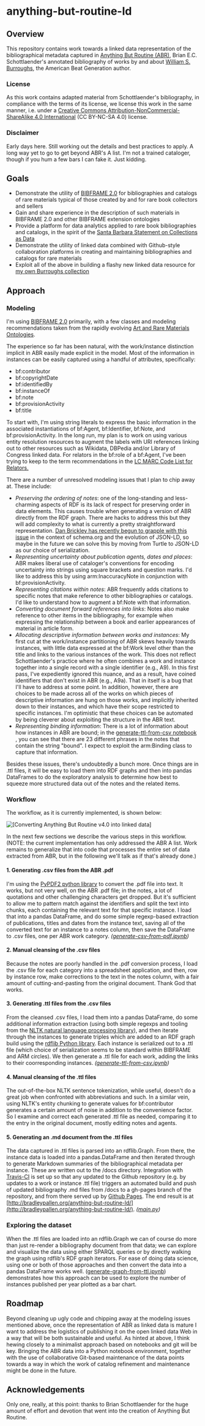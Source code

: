 # anything-but-routine-ld

## Overview

This repository contains work towards a linked data representation of
the bibliographical metadata captured in [Anything But Routine (ABR)](http://escholarship.org/uc/item/0xj4d6bm),
Brian E.C. Schottlaender's annotated bibliography of works by and about [William S. Burroughs](https://en.wikipedia.org/wiki/William_S._Burroughs), the American Beat Generation
author.

### License

As this work contains adapted material from Schottlaender's
bibliography, in compliance with the terms of its license, we license
this work in the same manner, i.e. under a [Creative Commons
Attribution-NonCommercial-ShareAlike 4.0
International](https://creativecommons.org/licenses/by-nc-sa/4.0/legalcode)
(CC BY-NC-SA 4.0) license.

### Disclaimer

Early days here. Still working out the details and best practices to apply. A long way yet to go to get beyond ABR's A list. I'm not a trained cataloger, though if you hum a few bars I can fake it. Just kidding.

## Goals

- Demonstrate the utility of [BIBFRAME 2.0](http://www.loc.gov/bibframe/docs/index.html) for bibliographies and catalogs of rare materials typical of those created by and for rare book collectors and sellers
- Gain and share experience in the description of such materials in BIBFRAME 2.0 and other BIBFRAME extension ontologies
- Provide a platform for data analytics applied to rare book bibliographies and catalogs, in the spirit of the [Santa Barbara Statement on Collections as Data](https://collectionsasdata.github.io/statement/)
- Demonstrate the utility of linked data combined with Github-style collaboration platforms in creating and maintaining bibliographies and catalogs for rare materials
- Exploit all of the above in building a flashy new linked data resource for [my own Burroughs collection](http://bradleypallen.org/wsb-catalog)

## Approach

### Modeling

I'm using [BIBFRAME 2.0](http://www.loc.gov/bibframe/docs/index.html) primarily, with a few classes and modeling recommendations taken from the rapidly evolving [Art and Rare Materials Ontologies](https://github.com/LD4P/arm).

The experience so far has been natural, with the work/instance distinction implicit in ABR easily made explicit in the model. Most of the information in instances can be easily captured using a handful of attributes, specifically:

- bf:contributor
- bf:copyrightDate
- bf:identifiedBy
- bf:instanceOf
- bf:note
- bf:provisionActivity
- bf:title

To start with, I'm using string literals to express the basic information in the associated instantiations of bf:Agent, bf:Identifier, bf:Note, and bf:provisionActivity. In the long run, my plan is to work on using various entity resolution resources to augment the labels with URI references linking out to other resources such as Wikidata, DBPedia and/or Library of Congress linked data. For relators in the bf:role of a bf:Agent, I've been trying to keep to the term recommendations in the [LC MARC Code List for Relators.](http://www.loc.gov/marc/relators/relaterm.html)

There are a number of unresolved modeling issues that I plan to chip away at. These include:

- _Preserving the ordering of notes_: one of the long-standing and less-charming aspects of RDF is its lack of respect for preserving order in data elements. This causes trouble when generating a version of ABR directly from the RDF graph. There are hacks to address this but they will add complexity to what is currently a pretty straightforward representation. [Dan Brickley has recently begun to grapple with this issue](https://github.com/schemaorg/schemaorg/issues/1910) in the context of schema.org and the evolution of JSON-LD, so maybe in the future we can solve this by moving from Turtle to JSON-LD as our choice of serialization.
- _Representing uncertainty about publication agents, dates and places_: ABR makes liberal use of cataloger's conventions for encoding uncertainty into strings using square brackets and question marks. I'd like to address this by using arm:InaccuracyNote in conjunction with bf:provisionActivity.
- _Representing citations within notes_: ABR frequently adds citations to specific notes that make reference to other bibliographies or catalogs. I'd like to understand how to augment a bf:Note with that information.
- _Converting document forward references into links_: Notes also make reference to other items in the bibliography, for example when expressing the relationship between a book and earlier appearances of material in article form.
- _Allocating descriptive information between works and instances_: My first cut at the work/instance partitioning of ABR skews heavily towards instances, with little data expressed at the bf:Work level other than the title and links to the various instances of the work. This does not reflect Schottlaender's practice where he often combines a work and instance together into a single record with a single identifier (e.g., A9). In this first pass, I've expediently ignored this nuance, and as a result, have coined identifiers that don't exist in ABR (e.g., A9a). That in itself is a bug that I'll have to address at some point. In addition, however, there are choices to be made across all of the works on which pieces of descriptive information are hung on those works, and implicitly inherited down to their instances, and which have their scope restricted to specific instances. I'm optimistic that these choices can be automated by being cleverer about exploiting the structure in the ABR text.
- _Representing binding information_: There is a lot of information about how instances in ABR are bound; in the [generate-ttl-from-csv notebook](https://github.com/bradleypallen/anything-but-routine-ld/blob/master/generate-ttl-from-csv.ipynb) , you can see that there are 23 different phrases in the notes that contain the string "bound". I expect to exploit the arm:Binding class to capture that information.

Besides these issues, there's undoubtedly a bunch more. Once things are in .ttl files, it will be easy to load them into RDF graphs and then into pandas DataFrames to do the exploratory analysis to determine how best to squeeze more structured data out of the notes and the related items.

### Workflow

The workflow, as it is currently implemented, is shown below:

![[Converting Anything But Routine v4.0 into linked data]](workflow.png)

In the next few sections we describe the various steps in this workflow. (NOTE: the current implementation has only addressed the ABR A list. Work remains to generalize that into code that processes the entire set of data extracted from ABR, but in the following we'll talk as if that's already done.)

#### 1. Generating .csv files from the ABR .pdf

I'm using the [PyPDF2 python library](http://mstamy2.github.io/PyPDF2/) to convert the .pdf file into text. It works, but not very well, on the ABR .pdf file; in the notes, a lot of quotations and other challenging characters get dropped. But it's sufficient to allow me to pattern match against the identifiers and split the text into chunks, each containing the relevant text for that specific instance. I load that into a pandas DataFrame, and do some simple regexp-based extraction of publications, titles and dates from the instance text, saving all of the converted text for an instance to a notes column, then save the DataFrame to .csv files, one per ABR work category. _([generate-csv-from-pdf.ipynb](https://github.com/bradleypallen/anything-but-routine-ld/blob/master/generate-csv-from-pdf.ipynb))_


#### 2. Manual cleansing of the .csv files

Because the notes are poorly handled in the .pdf conversion process, I load the .csv file for each category into a spreadsheet application, and then, row by instance row, make corrections to the text in the notes column, with a fair amount of cutting-and-pasting from the original document. Thank God that works.

#### 3. Generating .ttl files from the .csv files

From the cleansed .csv files, I load them into a pandas DataFrame, do some additional information extraction (using both simple regexps and tooling from the [NLTK natural language processing library](http://www.nltk.org/index.html)), and then iterate through the instances to generate triples which are added to an RDF graph build using the [rdflib Python library](http://rdflib.readthedocs.io/en/stable/). Each instance is serialized out to a .ttl file (which choice of serialization seems to be standard within BIBFRAME and ARM circles). We then generate a .ttl file for each work, adding the links to their coorresponding instances.
_([generate-ttl-from-csv.ipynb](https://github.com/bradleypallen/anything-but-routine-ld/blob/master/generate-ttl-from-csv.ipynb))_

#### 4. Manual cleansing of the .ttl files

The out-of-the-box NLTK sentence tokenization, while useful, doesn't do a great job when confronted with abbreviations and such. In a similar vein, using NLTK's entity chunking to generate values for bf:contributor generates a certain amount of noise in addition to the convenience factor. So I examine and correct each generated .ttl file as needed, comparing it to the entry in the original document, mostly editing notes and agents.

#### 5. Generating an .md document from the .ttl files

The data captured in .ttl files is parsed into an rdflib.Graph. From there, the instance data is loaded into a pandas.DataFrame and then iterated through to generate Markdown summaries of the bibliographical metadata per instance. These are written out to the /docs directory. Integration with [Travis-CI](https://travis-ci.org) is set up so that any updated to the Github repository (e.g. by updates to a work or instance .ttl file) triggers an automated build and push of updated bibliography .md files from /docs to a gh-pages branch of the repository, and from there served up by [Github Pages](https://pages.github.com). The end result is at [http://bradleypallen.org/anything-but-routine-ld/](http://bradleypallen.org/anything-but-routine-ld/). _([main.py](https://github.com/bradleypallen/anything-but-routine-ld/blob/master/main.py))_

### Exploring the dataset

When the .ttl files are loaded into an rdflib.Graph we can of course do more than just re-render a bibliography document from that data; we can explore and visualize the data using either SPARQL queries or by directly walking the graph using rdflib's RDF graph iterators. For ease of doing data science, using one or both of those approaches and then convert the data into a pandas DataFrame works well.
([generate-graph-from-ttl.ipynb](https://github.com/bradleypallen/anything-but-routine-ld/blob/master/generate-graph-from-ttl.ipynb)) demonstrates how this approach can be used to explore the number of instances published per year plotted as a bar chart.

## Roadmap

Beyond cleaning up ugly code and chipping away at the modeling issues mentioned above, once the representation of ABR as linked data is mature I want to address the logistics of publishing it on the open linked data Web in a way that will be both sustainable and useful. As hinted at above, I think hewing closely to a minimalist approach based on notebooks and git will be key. Bringing the ABR data into a Python notebook environment, together with the use of collaborative Git-based maintenance of the data points towards a way in which the work of catalog refinement and maintenance might be done in the future.

## Acknowledgements

Only one, really, at this point: thanks to Brian Schottlaender for the huge amount of effort and devotion that went into the creation of Anything But Routine.

